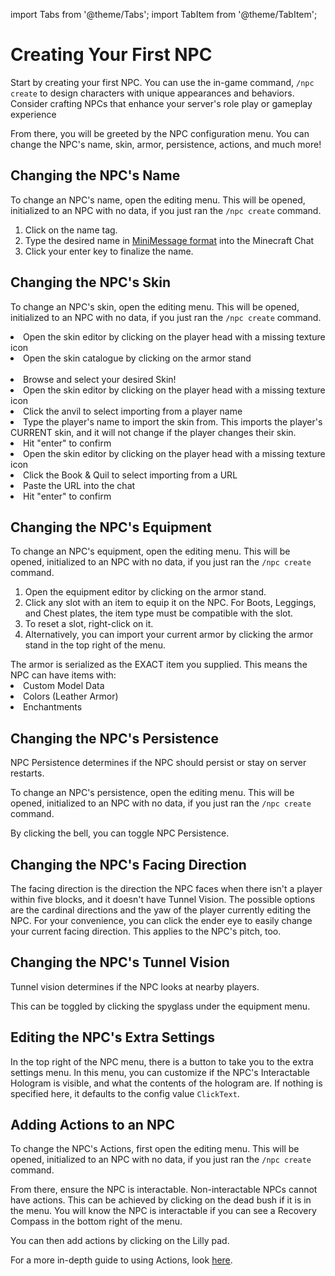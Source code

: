 import Tabs from '@theme/Tabs';
import TabItem from '@theme/TabItem';


# Creating Your First NPC

Start by creating your first NPC. You can use the in-game command, `/npc create` to design characters with unique
appearances and behaviors. Consider crafting NPCs that enhance your server's role play or gameplay experience

From there, you will be greeted by the NPC configuration menu. You can change the NPC's name, skin, armor, persistence,
actions, and much more!

## Changing the NPC's Name

To change an NPC's name, open the editing menu. This will be opened, initialized to an NPC with no data, if you just ran
the `/npc create` command.

1. Click on the name tag.
2. Type the desired name in [MiniMessage format](https://docs.advntr.dev/minimessage/format.html) into the Minecraft Chat
3. Click your enter key to finalize the name.


## Changing the NPC's Skin

To change an NPC's skin, open the editing menu. This will be opened, initialized to an NPC with no data, if you just ran
the `/npc create` command.
<Tabs>
  <TabItem value="Skin Catalog">
    <list type="decimal">
      <li>Open the skin editor by clicking on the player head with a missing texture icon</li>
      <li>Open the skin catalogue by clicking on the armor stand</li>    
      <li>Browse and select your desired Skin!</li>
    </list>
  </TabItem>
  <TabItem value="Import from Player">
    <list type="decimal">
      <li>Open the skin editor by clicking on the player head with a missing texture icon</li>
      <li>Click the anvil to select importing from a player name</li>
      <li>Type the player's name to import the skin from. <note>This imports the player's CURRENT skin, and it will not change
        if the player changes their skin.</note></li>
      <li>Hit &quot;enter&quot; to confirm</li>
    </list>
  </TabItem>
  <TabItem value="Import from URL">
    <list type="decimal">
      <li>Open the skin editor by clicking on the player head with a missing texture icon</li>
      <li>Click the Book &amp; Quil to select importing from a URL</li>
      <li>Paste the URL into the chat</li>
      <li>Hit &quot;enter&quot; to confirm</li>
    </list>
  </TabItem>
</Tabs>


## Changing the NPC's Equipment

To change an NPC's equipment, open the editing menu. This will be opened, initialized to an NPC with no data, if you
just ran the `/npc create` command.

1. Open the equipment editor by clicking on the armor stand.
2. Click any slot with an item to equip it on the NPC. <note>For Boots, Leggings, and Chest plates, the item type must
  be compatible with the slot.</note>
3. To reset a slot, right-click on it.
4. Alternatively, you can import your current armor by clicking the armor stand in the top right of the menu.

<note>
    The armor is serialized as the EXACT item you supplied. This means the NPC can have items with:
    <list>
       <li>Custom Model Data</li>
       <li>Colors (Leather Armor)</li>
       <li>Enchantments</li>
    </list>
</note>

## Changing the NPC's Persistence

NPC Persistence determines if the NPC should persist or stay on server restarts.

To change an NPC's persistence, open the editing menu.
This will be opened, initialized to an NPC with no data, if you
just ran the `/npc create` command.

By clicking the bell, you can toggle
<tooltip term="NPC Persistence">NPC Persistence</tooltip>.

## Changing the NPC's Facing Direction

The facing direction is the direction the NPC faces when there isn't a player within five blocks, and it doesn't have
<tooltip term="Tunnel Vision"> Tunnel Vision</tooltip>. The possible options are the cardinal directions and the yaw
of the player currently editing the NPC. For your convenience, you can click the ender eye to easily change your
current facing direction. This applies to the NPC's pitch, too.

## Changing the NPC's Tunnel Vision
Tunnel vision determines if the NPC looks at nearby players.

This can be toggled by clicking the spyglass under the equipment menu.

## Editing the NPC's Extra Settings
In the top right of the NPC menu, there is a button to take you to the extra settings menu.
In this menu, you can customize if the NPC's Interactable Hologram is visible, and what the contents of the hologram
are. If nothing is specified here, it defaults to the config value `ClickText`.


## Adding Actions to an NPC

To change the NPC's Actions, first open the editing menu.
This will be opened, initialized to an NPC with no data, if you
just ran the `/npc create` command.

From there, ensure the NPC is interactable.
Non-interactable NPCs cannot have actions.
This can be achieved by clicking
on the dead bush if it is in the menu.
You will know the NPC is interactable if you can see a Recovery Compass in the
bottom right of the menu.

You can then add actions by clicking on the Lilly pad.

For a more in-depth guide to using Actions, look [here](Using-the-Action-System.md).

